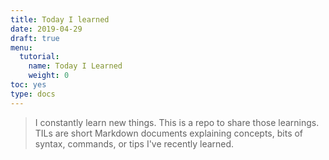 ```yaml
---
title: Today I learned 
date: 2019-04-29
draft: true
menu:
  tutorial:
    name: Today I Learned
    weight: 0
toc: yes
type: docs
---
```




> I constantly learn new things. This is a repo to share those learnings. TILs are short Markdown documents explaining concepts, bits of syntax, commands, or tips I've recently learned.

